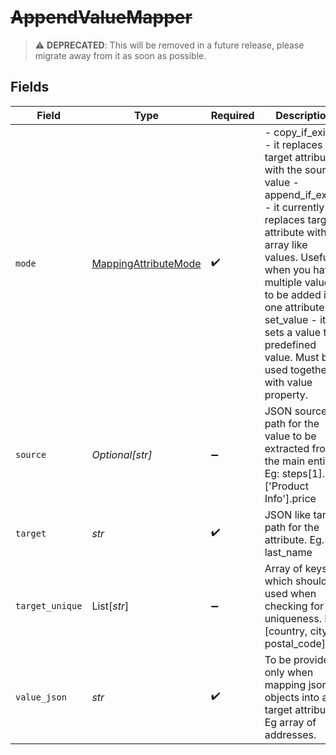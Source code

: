 # ~~AppendValueMapper~~

> :warning: **DEPRECATED**: This will be removed in a future release, please migrate away from it as soon as possible.


## Fields

| Field                                                                                                                                                                                                                                                                                                                               | Type                                                                                                                                                                                                                                                                                                                                | Required                                                                                                                                                                                                                                                                                                                            | Description                                                                                                                                                                                                                                                                                                                         |
| ----------------------------------------------------------------------------------------------------------------------------------------------------------------------------------------------------------------------------------------------------------------------------------------------------------------------------------- | ----------------------------------------------------------------------------------------------------------------------------------------------------------------------------------------------------------------------------------------------------------------------------------------------------------------------------------- | ----------------------------------------------------------------------------------------------------------------------------------------------------------------------------------------------------------------------------------------------------------------------------------------------------------------------------------- | ----------------------------------------------------------------------------------------------------------------------------------------------------------------------------------------------------------------------------------------------------------------------------------------------------------------------------------- |
| `mode`                                                                                                                                                                                                                                                                                                                              | [MappingAttributeMode](../../models/shared/mappingattributemode.md)                                                                                                                                                                                                                                                                 | :heavy_check_mark:                                                                                                                                                                                                                                                                                                                  | - copy_if_exists - it replaces the target attribute with the source value - append_if_exists - it currently replaces target attribute with array like values. Useful when you have multiple values to be added into one attribute. - set_value - it sets a value to a predefined value. Must be used together with value property.<br/> |
| `source`                                                                                                                                                                                                                                                                                                                            | *Optional[str]*                                                                                                                                                                                                                                                                                                                     | :heavy_minus_sign:                                                                                                                                                                                                                                                                                                                  | JSON source path for the value to be extracted from the main entity. Eg: steps[1].['Product Info'].price<br/>                                                                                                                                                                                                                       |
| `target`                                                                                                                                                                                                                                                                                                                            | *str*                                                                                                                                                                                                                                                                                                                               | :heavy_check_mark:                                                                                                                                                                                                                                                                                                                  | JSON like target path for the attribute. Eg. last_name                                                                                                                                                                                                                                                                              |
| `target_unique`                                                                                                                                                                                                                                                                                                                     | List[*str*]                                                                                                                                                                                                                                                                                                                         | :heavy_minus_sign:                                                                                                                                                                                                                                                                                                                  | Array of keys which should be used when checking for uniqueness. Eg: [country, city, postal_code]<br/>                                                                                                                                                                                                                              |
| `value_json`                                                                                                                                                                                                                                                                                                                        | *str*                                                                                                                                                                                                                                                                                                                               | :heavy_check_mark:                                                                                                                                                                                                                                                                                                                  | To be provided only when mapping json objects into a target attribute. Eg array of addresses.<br/>                                                                                                                                                                                                                                  |